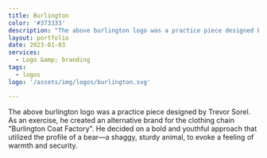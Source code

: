 ```yaml
---
title: Burlington 
color: '#373333'
description: "The above burlington logo was a practice piece designed by Trevor Sorel."
layout: portfolio
date: 2023-01-03
services: 
  - Logo &amp; branding
tags: 
  - logos
logo: '/assets/img/logos/burlington.svg'

---
```


The above burlington logo was a practice piece designed by Trevor Sorel. As an exercise, he created an alternative brand for the clothing chain "Burlington Coat Factory". He decided on a bold and youthful approach that utilized the profile of a bear&mdash;a shaggy, sturdy animal, to evoke a feeling of warmth and security. 